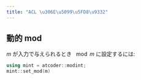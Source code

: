 ```yaml
---
title: "ACL \u306E\u5099\u5FD8\u9332"
---
```


## 動的 mod

$m$ が入力で与えられるとき $\mod m$ に設定するには:

``` cpp
using mint = atcoder::modint;
mint::set_mod(m)
```